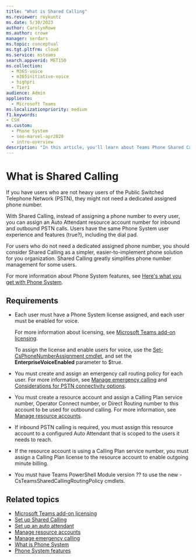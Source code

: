 ```yaml
---
title: "What is Shared Calling"
ms.reviewer: roykuntz
ms.date: 5/30/2023
author: CarolynRowe
ms.author: crowe
manager: serdars
ms.topic: conceptual
ms.tgt.pltfrm: cloud
ms.service: msteams
search.appverid: MET150
ms.collection: 
  - M365-voice
  - m365initiative-voice
  - highpri
  - Tier1
audience: Admin
appliesto: 
  - Microsoft Teams
ms.localizationpriority: medium
f1.keywords:
- CSH
ms.custom: 
  - Phone System
  - seo-marvel-apr2020
  - intro-overview
description: "In this article, you'll learn about Teams Phone Shared Calling."
---
```


# What is Shared Calling

If you have users who are not heavy users of the Public Switched Telephone Network (PSTN), they might not need a dedicated assigned phone number. 

With Shared Calling, instead of assigning a phone number to every user, you can assign an Auto Attendant resource account number for inbound and outbound PSTN calls. Users have the same Phone System user experience and features (true?), including the dial pad. 

For users who do not need a dedicated assigned phone number, you should consider Shared Calling as a simpler, easier-to-implement phone solution for you organization. Shared Calling greatly simplifies phone number management for some users.

For more information about Phone System features, see [Here's what you get with Phone System](here-s-what-you-get-with-phone-system.md).

## Requirements

- Each user must have a Phone System license assigned, and each user must be enabled for voice. 

  For more information about licensing, see [Microsoft Teams add-on licensing](./teams-add-on-licensing/microsoft-teams-add-on-licensing.md). 
  
  To assign the license and enable users for voice, use the [Set-CsPhoneNumberAssignment cmdlet](/powershell/module/teams/set-csphonenumberassignment?view=teams-ps), and set the **EnterpriseVoiceEnabled** parameter to $true.

- You must create and assign an emergency call routing policy for each user. For more information, see [Manage emergency calling](what-are-emergency-locations-addresses-and-call-routing.md#emergency-call-routing) and [Considerations for PSTN connectivity options](what-are-emergency-locations-addresses-and-call-routing.md#considerations-for-pstn-connectivity-options).

- You must create a resource account and assign a Calling Plan service number, Operator Connect number, or Direct Routing number to this account to be used for outbound calling. For more information, see [Manage resource accounts](manage-resource-accounts.md).

- If inbound PSTN calling is required, you must assign this resource account to a configured Auto Attendant that is scoped to the users it needs to reach.

- If the resource account is using a Calling Plan service number, you must assign a Calling Plan license to the resource account to enable outgoing minute billing.

- You must have Teams PowerShell Module version ??  to use the new -CsTeamsSharedCallingRoutingPolicy cmdlets.

## Related topics

- [Microsoft Teams add-on licensing](./teams-add-on-licensing/microsoft-teams-add-on-licensing.md)
- [Set up Shared Calling](set-up-shared-calling.md)
- [Set up an auto attendant](create-a-phone-system-auto-attendant.md)
- [Manage resource accounts](manage-resource-accounts.md)
- [Manage emergency calling](what-are-emergency-locations-addresses-and-call-routing.md)
- [What is Phone System](what-is-phone-system-in-office-365.md)
- [Phone System features](here-s-what-you-get-with-phone-system.md)